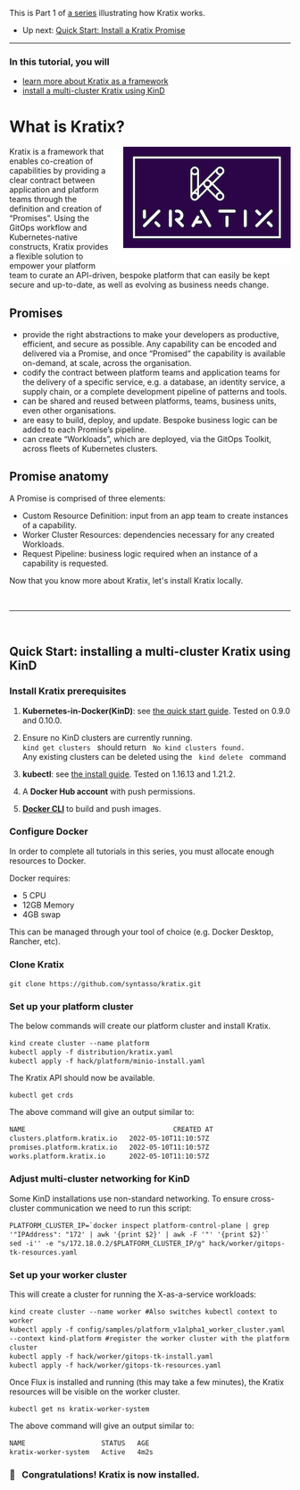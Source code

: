 This is Part 1 of [a series](./README.md) illustrating how Kratix works. 
* Up next: [Quick Start: Install a Kratix Promise](/installing-a-promise/)

<hr> 

### In this tutorial, you will 
* [learn more about Kratix as a framework](https://github.com/syntasso/workshop/tree/main/installing-kratix/README.md#what-is-kratix)
* [install a multi-cluster Kratix using KinD](https://github.com/syntasso/workshop/tree/main/installing-a-promise/README.md#quick-start-installing-a-multi-cluster-kratix-using-kind)

# What is Kratix?

<img 
  align="right" 
  src="../assets/images/logo_300_with-padding.png" 
  alt="Kratix logo" 
/>

Kratix is a framework that enables co-creation of capabilities by providing a clear contract between application and platform teams through the definition and creation of “Promises”. Using the GitOps workflow and Kubernetes-native constructs, Kratix provides a flexible solution to empower your platform team to curate an API-driven, bespoke platform that can easily be kept secure and up-to-date, as well as evolving as business needs change.

## Promises
- provide the right abstractions to make your developers as productive, efficient, and secure as possible. Any capability can be encoded and delivered via a Promise, and once “Promised” the capability is available on-demand, at scale, across the organisation.
- codify the contract between platform teams and application teams for the delivery of a specific service, e.g. a database, an identity service, a supply chain, or a complete development pipeline of patterns and tools.
- can be shared and reused between platforms, teams, business units, even other organisations.
- are easy to build, deploy, and update. Bespoke business logic can be added to each Promise’s pipeline.
- can create “Workloads”, which are deployed, via the GitOps Toolkit, across fleets of Kubernetes clusters.

## Promise anatomy
A Promise is comprised of three elements:
- Custom Resource Definition: input from an app team to create instances of a capability.
- Worker Cluster Resources: dependencies necessary for any created Workloads.
- Request Pipeline: business logic required when an instance of a capability is requested.

Now that you know more about Kratix, let's install Kratix locally.

<br>
<hr>
<br>

## Quick Start: installing a multi-cluster Kratix using KinD

### Install Kratix prerequisites
1. **Kubernetes-in-Docker(KinD)**: see [the quick start guide](https://kind.sigs.k8s.io/docs/user/quick-start/). Tested on 0.9.0 and 0.10.0.

1. Ensure no KinD clusters are currently running.<br>
  `kind get clusters`<span>&nbsp;</span><span>&nbsp;</span> should return<span>&nbsp;</span><span>&nbsp;</span> `No kind clusters found.`<br>
  Any existing clusters can be deleted using the<span>&nbsp;</span><span>&nbsp;</span> `kind delete`<span>&nbsp;</span><span>&nbsp;</span> command

1. **kubectl**: see [the install guide](https://kubernetes.io/docs/tasks/tools/#kubectl). Tested on 1.16.13 and 1.21.2.

1. A **Docker Hub account** with push permissions.

1. **[Docker CLI](https://docs.docker.com/get-docker/)** to build and push images.

### Configure Docker
In order to complete all tutorials in this series, you must allocate enough resources to Docker.

Docker requires:
* 5 CPU
* 12GB Memory
* 4GB swap

This can be managed through your tool of choice (e.g. Docker Desktop, Rancher, etc).

### Clone Kratix
```
git clone https://github.com/syntasso/kratix.git
```

### Set up your platform cluster

The below commands will create our platform cluster and install Kratix.

```
kind create cluster --name platform
kubectl apply -f distribution/kratix.yaml
kubectl apply -f hack/platform/minio-install.yaml
```

The Kratix API should now be available.

```
kubectl get crds
```

The above command will give an output similar to:
```
NAME                                     CREATED AT
clusters.platform.kratix.io   2022-05-10T11:10:57Z
promises.platform.kratix.io   2022-05-10T11:10:57Z
works.platform.kratix.io      2022-05-10T11:10:57Z
```

### Adjust multi-cluster networking for KinD
Some KinD installations use non-standard networking. To ensure cross-cluster communication we need to run this script: 

```
PLATFORM_CLUSTER_IP=`docker inspect platform-control-plane | grep '"IPAddress": "172' | awk '{print $2}' | awk -F '"' '{print $2}'` 
sed -i'' -e "s/172.18.0.2/$PLATFORM_CLUSTER_IP/g" hack/worker/gitops-tk-resources.yaml
```

### Set up your worker cluster
This will create a cluster for running the X-as-a-service workloads:

```
kind create cluster --name worker #Also switches kubectl context to worker
kubectl apply -f config/samples/platform_v1alpha1_worker_cluster.yaml --context kind-platform #register the worker cluster with the platform cluster
kubectl apply -f hack/worker/gitops-tk-install.yaml
kubectl apply -f hack/worker/gitops-tk-resources.yaml
```

Once Flux is installed and running (this may take a few minutes), the Kratix resources will be visible on the worker cluster.

```
kubectl get ns kratix-worker-system
```

The above command will give an output similar to:
```
NAME                   STATUS   AGE
kratix-worker-system   Active   4m2s
```

### 🎉 &nbsp; Congratulations! Kratix is now installed.
